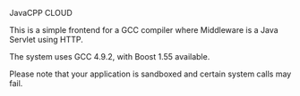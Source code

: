JavaCPP CLOUD

This is a simple frontend for a GCC compiler where Middleware is a Java Servlet using HTTP.

The system uses GCC 4.9.2, with Boost 1.55 available.

Please note that your application is sandboxed and certain system calls may fail.


